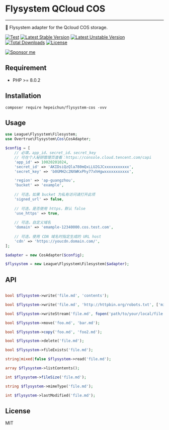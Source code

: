# Flysystem QCloud COS

---

:floppy_disk: Flysystem adapter for the Qcloud COS storage.

[![Test](https://github.com/overtrue/flysystem-cos/actions/workflows/test.yml/badge.svg)](https://github.com/overtrue/flysystem-cos/actions/workflows/test.yml) [![Latest Stable Version](https://poser.pugx.org/overtrue/flysystem-cos/v/stable.svg)](https://packagist.org/packages/overtrue/flysystem-cos) [![Latest Unstable Version](https://poser.pugx.org/overtrue/flysystem-cos/v/unstable.svg)](https://packagist.org/packages/overtrue/flysystem-cos) [![Total Downloads](https://poser.pugx.org/overtrue/flysystem-cos/downloads)](https://packagist.org/packages/overtrue/flysystem-cos) [![License](https://poser.pugx.org/overtrue/flysystem-cos/license)](https://packagist.org/packages/overtrue/flysystem-cos)

[![Sponsor me](https://github.com/overtrue/overtrue/blob/master/sponsor-me-button-s.svg?raw=true)](https://github.com/sponsors/overtrue)

## Requirement

* PHP >= 8.0.2

## Installation

```shell
composer require hepeichun/flysystem-cos -vvv
```

## Usage

```php
use League\Flysystem\Filesystem;
use Overtrue\Flysystem\Cos\CosAdapter;

$config = [
    // 必填，app_id、secret_id、secret_key 
    // 可在个人秘钥管理页查看：https://console.cloud.tencent.com/capi
    'app_id' => 10020201024, 
    'secret_id' => 'AKIDsiQzQla780mQxLLU2GJCxxxxxxxxxxx', 
    'secret_key' => 'b0GMH2c2NXWKxPhy77xhHgwxxxxxxxxxxx',

    'region' => 'ap-guangzhou', 
    'bucket' => 'example',
    
    // 可选，如果 bucket 为私有访问请打开此项
    'signed_url' => false,
    
    // 可选，是否使用 https，默认 false
    'use_https' => true, 
    
    // 可选，自定义域名
    'domain' => 'emample-12340000.cos.test.com', 
    
    // 可选，使用 CDN 域名时指定生成的 URL host
    'cdn' => 'https://youcdn.domain.com/',
];

$adapter = new CosAdapter($config);

$flysystem = new League\Flysystem\Filesystem($adapter);

```
## API

```php

bool $flysystem->write('file.md', 'contents');

bool $flysystem->write('file.md', 'http://httpbin.org/robots.txt', ['mime' => 'application/redirect302']);

bool $flysystem->writeStream('file.md', fopen('path/to/your/local/file.jpg', 'r'));

bool $flysystem->move('foo.md', 'bar.md');

bool $flysystem->copy('foo.md', 'foo2.md');

bool $flysystem->delete('file.md');

bool $flysystem->fileExists('file.md');

string|mixed|false $flysystem->read('file.md');

array $flysystem->listContents();

int $flysystem->fileSize('file.md');

string $flysystem->mimeType('file.md');

int $flysystem->lastModified('file.md');

```

## License

MIT

